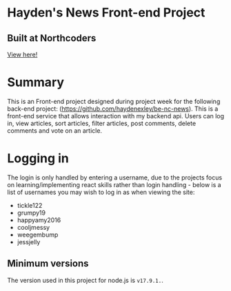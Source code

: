 # Hayden's News Front-end Project

## Built at Northcoders

[View here!](https://hayden-nc-news.netlify.app/)

# Summary

This is an Front-end project designed during project week for the following back-end project: (https://github.com/haydenexley/be-nc-news). This is a front-end service that allows interaction with my backend api. Users can log in, view articles, sort articles, filter articles, post comments, delete comments and vote on an article.

# Logging in

The login is only handled by entering a username, due to the projects focus on learning/implementing react skills rather than login handling - below is a list of usernames you may wish to log in as when viewing the site:

- tickle122
- grumpy19
- happyamy2016
- cooljmessy
- weegembump
- jessjelly

## Minimum versions

The version used in this project for node.js is `v17.9.1.`.
